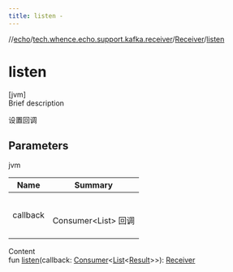 ```yaml
---
title: listen -
---
```

//[echo](../../index.md)/[tech.whence.echo.support.kafka.receiver](../index.md)/[Receiver](index.md)/[listen](listen.md)



# listen  
[jvm]  
Brief description  


设置回调



## Parameters  
  
jvm  
  
|  Name|  Summary| 
|---|---|
| callback| <br><br>Consumer<List<Result>> 回调<br><br>
  
  
Content  
fun [listen](listen.md)(callback: [Consumer](../../tech.whence.echo.function/-consumer/index.md)<[List](https://kotlinlang.org/api/latest/jvm/stdlib/kotlin.collections/-list/index.html)<[Result](../-result/index.md)>>): [Receiver](index.md)  



